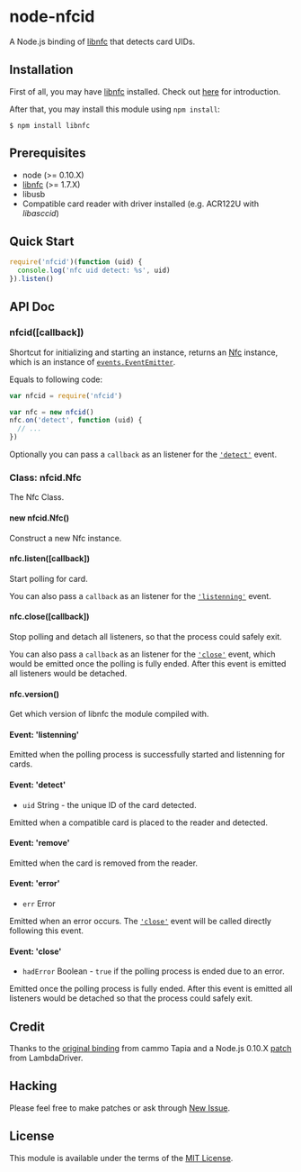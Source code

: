 node-nfcid
========

A Node.js binding of [libnfc][1] that detects card UIDs.


## Installation

First of all, you may have [libnfc][1] installed. Check out [here][2] for
introduction.

After that, you may install this module using `npm install`:

```
$ npm install libnfc
```


## Prerequisites

* node (>= 0.10.X)
* [libnfc][1] (>= 1.7.X)
* libusb
* Compatible card reader with driver installed (e.g. ACR122U with _libasccid_)


## Quick Start

```js
require('nfcid')(function (uid) {
  console.log('nfc uid detect: %s', uid)
}).listen()
```


## API Doc

### nfcid([callback])

Shortcut for initializing and starting an instance, returns an
[Nfc](#class-libnfcnfc) instance, which is an instance of
[`events.EventEmitter`][3].

Equals to following code:

```js
var nfcid = require('nfcid')

var nfc = new nfcid()
nfc.on('detect', function (uid) {
  // ...
})
```

Optionally you can pass a `callback` as an listener for the
[`'detect'`](#event-detect) event.


### Class: nfcid.Nfc

The Nfc Class.


#### new nfcid.Nfc()

Construct a new Nfc instance.


#### nfc.listen([callback])

Start polling for card.

You can also pass a `callback` as an listener for the
[`'listenning'`](#event-listenning) event.


#### nfc.close([callback])

Stop polling and detach all listeners, so that the process could safely exit.

You can also pass a `callback` as an listener for the [`'close'`](#event-close)
event, which would be emitted once the polling is fully ended. After this
event is emitted all listeners would be detached.


#### nfc.version()

Get which version of libnfc the module compiled with.


#### Event: 'listenning'

Emitted when the polling process is successfully started and listenning for
cards.


#### Event: 'detect'

* `uid` String - the unique ID of the card detected.

Emitted when a compatible card is placed to the reader and detected.


#### Event: 'remove'

Emitted when the card is removed from the reader.


#### Event: 'error'

* `err` Error

Emitted when an error occurs. The [`'close'`](#event-close) event will be
called directly following this event.


#### Event: 'close'

* `hadError` Boolean - `true` if the polling process is ended due to an error.

Emitted once the polling process is fully ended. After this event is emitted
all listeners would be detached so that the process could safely exit.


## Credit

Thanks to the [original binding][4] from cammo Tapia and a Node.js 0.10.X
[patch][5] from LambdaDriver.


## Hacking

Please feel free to make patches or ask through [New Issue][6].


## License

This module is available under the terms of the [MIT License][7].


[1]: https://code.google.com/p/libnfc/
[2]: http://nfc-tools.org/index.php?title=Libnfc
[3]: http://nodejs.org/api/events.html#events_class_events_eventemitter
[4]: https://github.com/camme/node-nfc
[5]: https://github.com/LambdaDriver/node-nfc
[6]: https://github.com/xingrz/node-nfcid/issues/new
[7]: https://github.com/xingrz/node-nfcid/blob/master/LICENSE
